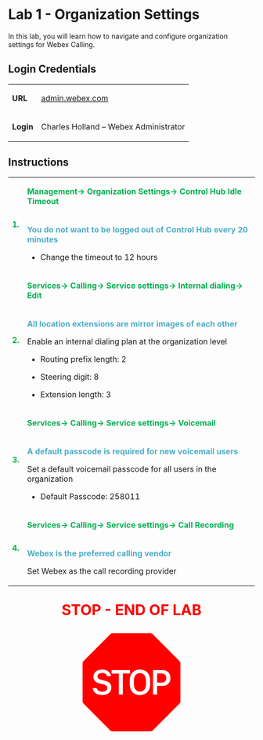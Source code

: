 <style>

  td  {
    font-style: normal;
    font-size: 16px;
    }


    #p1 {
    color: #00B050;
    font-weight: bold;
    }

  #p2 {
    color: #4BACC6;
    font-weight: bold;
    }

  #p3 {
    font-weight: bold;
    }
    
  #p4 {
    color: red;
    font-weight: bold;
    text-align: center;
    font-size: 30px;
    }

  .container {
  text-align: center;
  }

</style>



# Lab 1 - Organization Settings

In this lab, you will learn how to navigate and configure organization settings for Webex Calling.

## Login Credentials

<table>
<tr>
<td><p id="p3">URL</p></td>
<td><a href="https://admin.webex.com">admin.webex.com</a></td>
</tr>
<tr>
<td><p id="p3">Login</p></td>
<td>Charles Holland – Webex Administrator </td>
</tr>
</table>

## Instructions

<table>
<colgroup>
<col style="width: 4%" />
<col style="width: 95%" />
</colgroup>
<tbody>

<tr>
<td rowspan="2" ><p id="p1">1.</p></td>
<td><p id="p1">Management-&gt; Organization Settings-&gt; Control Hub Idle Timeout</p></td>
</tr>
<tr>
<td><p id="p2">You do not want to be logged out of Control Hub every 20 minutes</p>
<ul>
<li><p>Change the timeout to 12 hours</p></li>
</ul></td>
</tr>

<tr>
<td rowspan="2" ><p id="p1">2.</p></td>
<td><p id="p1">Services-&gt; Calling-&gt; Service settings-&gt; Internal
dialing-&gt; Edit </p></td>
</tr>
<tr>
<td><p id="p2">All location extensions are mirror images of each other</p>
<p>Enable an internal dialing plan at the organization level</p>
<ul>
<li><p>Routing prefix length: 2</p></li>
<li><p>Steering digit: 8</p></li>
<li><p>Extension length: 3</p></li>
</ul></td>
</tr>




<tr>
<td rowspan="2"><p id="p1">3.</p></td>
<td><p id="p1">Services-&gt; Calling-&gt; Service settings-&gt; Voicemail</p></td>
</tr>
<tr>
<td><p id="p2">A default passcode is required for new voicemail users</p>
<p>Set a default voicemail passcode for all users in the
organization</p>
<ul>
<li><p>Default Passcode: 258011</p></li>
</ul></td>
</tr>
<tr>
<td rowspan="2"><p id="p1">4.</p></td>
<td><p id="p1">Services-&gt; Calling-&gt; Service settings-&gt; Call Recording</p></td>
</tr>
<tr>
<td><p id="p2">Webex is the preferred calling vendor</p>
<p>Set Webex as the call recording provider</p></td>
</tr>
</tbody>
</table>

<p id="p4">STOP - END OF LAB</p>

<div class="container">
<svg xmlns="http://www.w3.org/2000/svg" width="200" height="200" fill="red" class="bi bi-sign-stop-fill" viewBox="0 0 16 16">
  <path d="M10.371 8.277v-.553c0-.827-.422-1.234-.987-1.234-.572 0-.99.407-.99 1.234v.553c0 .83.418 1.237.99 1.237.565 0 .987-.408.987-1.237m2.586-.24c.463 0 .735-.272.735-.744s-.272-.741-.735-.741h-.774v1.485z"/>
  <path d="M4.893 0a.5.5 0 0 0-.353.146L.146 4.54A.5.5 0 0 0 0 4.893v6.214a.5.5 0 0 0 .146.353l4.394 4.394a.5.5 0 0 0 .353.146h6.214a.5.5 0 0 0 .353-.146l4.394-4.394a.5.5 0 0 0 .146-.353V4.893a.5.5 0 0 0-.146-.353L11.46.146A.5.5 0 0 0 11.107 0zM3.16 10.08c-.931 0-1.447-.493-1.494-1.132h.653c.065.346.396.583.891.583.524 0 .83-.246.83-.62 0-.303-.203-.467-.637-.572l-.656-.164c-.61-.147-.978-.51-.978-1.078 0-.706.597-1.184 1.444-1.184.853 0 1.386.475 1.436 1.087h-.645c-.064-.32-.352-.542-.797-.542-.472 0-.77.246-.77.6 0 .261.196.437.553.522l.654.161c.673.164 1.06.487 1.06 1.11 0 .736-.574 1.228-1.544 1.228Zm3.427-3.51V10h-.665V6.57H4.753V6h3.006v.568H6.587Zm4.458 1.16v.544c0 1.131-.636 1.805-1.661 1.805-1.026 0-1.664-.674-1.664-1.805V7.73c0-1.136.638-1.807 1.664-1.807s1.66.674 1.66 1.807ZM11.52 6h1.535c.82 0 1.316.55 1.316 1.292 0 .747-.501 1.289-1.321 1.289h-.865V10h-.665V6.001Z"/>
</svg>
</div>
